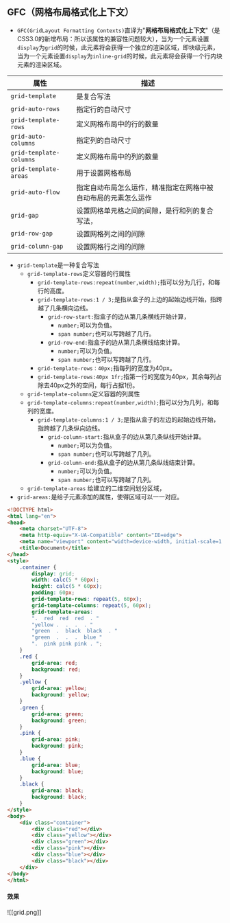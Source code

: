 ## GFC（网格布局格式化上下文）

- `GFC(GridLayout Formatting Contexts)`直译为"**网格布局格式化上下文**"（是CSS3.0的新增布局：所以该属性的兼容性问题较大），当为一个元素设置`display`为`grid`的时候，此元素将会获得一个独立的渲染区域，即块级元素，当为一个元素设置`display`为`inline-grid`的时候，此元素将会获得一个行内块元素的渲染区域。

| 属性                    | 描述                                                           |
| ----------------------- | -------------------------------------------------------------- |
| `grid-template`         | 是复合写法                                       |
| `grid-auto-rows`        | 指定行的自动尺寸                                               |
| `grid-template-rows`    | 定义网格布局中的行的数量                                       |
| `grid-auto-columns`     | 指定列的自动尺寸                                               |
| `grid-template-columns` | 定义网格布局中的列的数量                                       |
| `grid-template-areas`   | 用于设置网格布局                                               |
| `grid-auto-flow`        | 指定自动布局怎么运作，精准指定在网格中被自动布局的元素怎么运作 |
| `grid-gap`              | 设置网格单元格之间的间隙，是行和列的复合写法，                                                               |
| `grid-row-gap`          | 设置网格列之间的间隙                                           |
| `grid-column-gap`       | 设置网格行之间的间隙                                           |

- `grid-template`是一种复合写法
	-   `grid-template-rows`定义容器的行属性
		- `grid-template-rows:repeat(number,width);`指可以分为几行，和每行的高度。
		- `grid-template-rows:1 / 3;`是指从盒子的上边的起始边线开始，指跨越了几条横向边线。
			- `grid-row-start:`指盒子的边从第几条横线开始计算，
				- `number;`可以为负值。
				- `span number;`也可以写跨越了几行。
			- `grid-row-end:`指盒子的边从第几条横线结束计算。
				- `number;`可以为负值。
				- `span number;`也可以写跨越了几行。
		- `grid-template-rows：40px;`指每列的宽度为40px。
		- `grid-template-rows:40px 1fr;`指第一行的宽度为40px，其余每列占除去40px之外的空间，每行占据1份。
	-   `grid-template-columns`定义容器的列属性
	- `grid-template-columns:repeat(number,width);`指可以分为几列，和每列的宽度。
		- `grid-template-columns:1 / 3;`是指从盒子的左边的起始边线开始，指跨越了几条纵向边线。
			- `grid-column-start:`指从盒子的边从第几条纵线开始计算。
				- `number;`可以为负值。
				- `span number;`也可以写跨越了几列。
			-  `grid-column-end:`指从盒子的边从第几条纵线结束计算。
				- `number;`可以为负值。
				- `span number;`也可以写跨越了几列。
	-  `grid-template-areas` 给建立的二维空间划分区域，
- `grid-areas:`是给子元素添加的属性，使得区域可以一一对应。
```html
<!DOCTYPE html>
<html lang="en">
<head>
    <meta charset="UTF-8">
    <meta http-equiv="X-UA-Compatible" content="IE=edge">
    <meta name="viewport" content="width=device-width, initial-scale=1.0">
    <title>Document</title>
</head>
<style>
    .container {
        display: grid;
        width: calc(5 * 60px);
        height: calc(5 * 60px);
        padding: 60px;
        grid-template-rows: repeat(5, 60px);
        grid-template-columns: repeat(5, 60px);
        grid-template-areas: 
        ".  red  red  red  . "
		"yellow .  .  .  . "
		"green  .  black  black  . "
		"green  .  .  .  blue "
		".  pink pink pink . ";
    }
    .red {
        grid-area: red;
        background: red;
    }
    .yellow {
        grid-area: yellow;
        background: yellow;
    }
    .green {
        grid-area: green;
        background: green;
    }
    .pink {
        grid-area: pink;
        background: pink;
    }
    .blue {
        grid-area: blue;
        background: blue;
    }
    .black {
        grid-area: black;
        background: black;
    }
</style>
<body>
    <div class="container">
        <div class="red"></div>
        <div class="yellow"></div>
        <div class="green"></div>
        <div class="pink"></div>
        <div class="blue"></div>
        <div class="black"></div>
    </div>
</body>
</html>
```
#### 效果
![[grid.png]]
